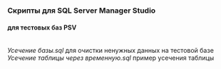 <H3>Скрипты для SQL Server Manager Studio</H3>
<H4>для тестовых баз PSV</H4>

</br>
<i>Усечение базы.sql</i> для очистки ненужных данных на тестовой базе
</br>
<i>Усечение таблицы через временную.sql</i> пример усечения таблицы
